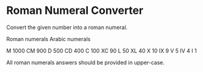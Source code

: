 # Roman Numeral Converter

Convert the given number into a roman numeral.

Roman numerals	Arabic numerals

M	  1000
CM	900
D	  500
CD	400
C	  100
XC	90
L	  50
XL	40
X	  10
IX	9
V	  5
IV	4
I	  1

All roman numerals answers should be provided in upper-case.